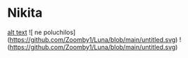 # Nikita
[alt text](https://avatars2.githubusercontent.com/u/11632545?v=3&s=200)
![ ne poluchilos] (https://github.com/Zoomby1/Luna/blob/main/untitled.svg) 
!(https://github.com/Zoomby1/Luna/blob/main/untitled.svg)
